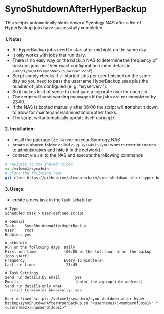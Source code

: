 # SynoShutdownAfterHyperBackup

This scripts automatically shuts down a Synology NAS after a list of HyperBackup jobs have successfully completed.

#### 1. Notes

- All HyperBackup jobs need to start after midnight on the same day.
- It only works with jobs that run daily.
- There is no easy way on the backup NAS to determine the frequency of backups jobs nor their exact configuration (some details in `/usr/syno/etc/synobackup_server.conf`)
- Script simply checks if all started jobs per user finished on the same day, so you need to pass the username HyperBackup uses plus the number of jobs configured (e. g. "myserver:1").
- So it makes kind of sense to configure a separate user for each job.
- The script will send warning messages if the jobs are not completed by 23:00.
- If the NAS is booted manually after 06:00 the script will ***not*** shut it down to allow for maintenance/administration/other tasks.
- The script will automatically update itself using `git`.


#### 2. Installation:

- install the package `Git Server` on your Synology NAS
- create a shared folder called e. g. `sysadmin` (you want to restrict access to administrators and hide it in the network)
- connect via `ssh` to the NAS and execute the following commands

```bash
# navigate to the shared folder
cd /volume1/sysadmin
# clone the following repo
git clone https://github.com/alexanderharm/syno-shutdown-after-hyper-backup
```

#### 3. Usage:

- create a new task in the `Task Scheduler`

```
# Type
Scheduled task > User-defined script

# General
Task:    SynoShutdownAfterHyperBackup
User:    root
Enabled: yes

# Schedule
Run on the following days: Daily
First run time:            (00:00 or the full hour after the backup jobs start)
Frequency:                 Every 15 minute(s)
Last run time:				23:45

# Task Settings
Send run details by email:      yes
Email:                          (enter the appropriate address)
Send run details only when
  script terminates abnormally: yes
  
User-defined script: /volume1/sysadmin/syno-shutdown-after-hyper-backup/synoShutdownAfterHyperBackup.sh "<username1>:<numberOfJobs1>" "<username2>:<numberOfJobs2>"
```
